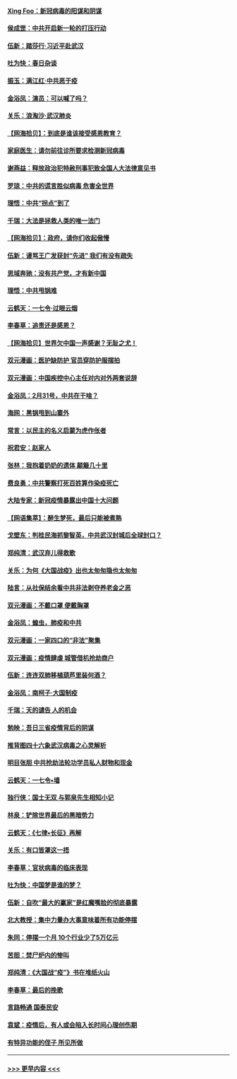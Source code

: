 #### [Xing Foo：新冠病毒的阳谋和阴谋](../pages/nsc993/n11936086.md?t=03130631) 
#### [侯成罡：中共开启新一轮的打压行动](../pages/nsc993/n11935730.md?t=03130631) 
#### [伍新：踏莎行‧习近平赴武汉](../pages/nsc993/n11935157.md?t=03130631) 
#### [吐为快：春日杂谈](../pages/nsc993/n11934776.md?t=03130631) 
#### [振玉：满江红‧中共恶于疫](../pages/nsc993/n11934647.md?t=03130631) 
#### [金浴凤：演员：可以喊了吗？](../pages/nsc993/n11934602.md?t=03130631) 
#### [关乐：浪淘沙·武汉肺炎](../pages/nsc993/n11931792.md?t=03130631) 
#### [【网海拾贝】：到底是谁该接受感恩教育？](../pages/nsc993/n11931552.md?t=03130631) 
#### [家庭医生：请勿前往诊所要求检测新冠病毒](../pages/nsc993/n11929190.md?t=03130631) 
#### [谢燕益：释放政治犯特赦刑事犯致全国人大法律意见书](../pages/nsc993/n11928978.md?t=03130631) 
#### [罗琼：中共的谎言胜似病毒 危害全世界](../pages/nsc993/n11922636.md?t=03130631) 
#### [理悟：中共“拐点”到了](../pages/nsc993/n11928496.md?t=03130631) 
#### [千瑞：大法是拯救人类的唯一法门](../pages/nsc993/n11927637.md?t=03130631) 
#### [【网海拾贝】：政府，请你们收起傲慢](../pages/nsc993/n11926932.md?t=03130631) 
#### [伍新：谩骂王广发获封“先进” 我们有没有疏失](../pages/nsc993/n11926101.md?t=03130631) 
#### [思域奔驰：没有共产党，才有新中国](../pages/nsc993/n11926058.md?t=03130631) 
#### [理悟：中共甩锅难](../pages/nsc993/n11925355.md?t=03130631) 
#### [云鹤天：一七令·过眼云烟](../pages/nsc993/n11925284.md?t=03130631) 
#### [李春草：追责还是感恩？](../pages/nsc993/n11925274.md?t=03130631) 
#### [【网海拾贝】世界欠中国一声感谢？无耻之尤！](../pages/nsc993/n11925239.md?t=03130631) 
#### [双元漫画：医护缺防护 官员穿防护服摆拍](../pages/nsc993/n11923899.md?t=03130631) 
#### [双元漫画：中国疾控中心主任对内对外两套说辞](../pages/nsc993/n11921994.md?t=03130631) 
#### [金浴凤：2月31号，中共在干啥？](../pages/nsc993/n11922706.md?t=03130631) 
#### [海网：黑锅甩到山寨外](../pages/nsc993/n11922688.md?t=03130631) 
#### [常言：以民主的名义启蒙为虎作伥者](../pages/nsc993/n11922217.md?t=03130631) 
#### [祝君安：赵家人](../pages/nsc993/n11922209.md?t=03130631) 
#### [张林：我抱着奶奶的遗体 颠簸几十里](../pages/nsc993/n11920945.md?t=03130631) 
#### [费良勇：中共警察打死百姓算作染疫死亡](../pages/nsc993/n11919264.md?t=03130631) 
#### [大陆专家：新冠疫情暴露出中国十大问题](../pages/nsc993/n11919187.md?t=03130631) 
#### [【网语集萃】：醉生梦死，最后只能被煮熟](../pages/nsc993/n11918994.md?t=03130631) 
#### [戈壁东：判桂民海抓黎智英，中共武汉封城后全球封口？](../pages/nsc993/n11917982.md?t=03130631) 
#### [郑纯清：武汉弃儿得救歌](../pages/nsc993/n11917881.md?t=03130631) 
#### [关乐：为何《大国战疫》出也太匆匆隐也太匆匆](../pages/nsc993/n11917792.md?t=03130631) 
#### [陆言：从社保结余看中共非法剥夺养老金之恶](../pages/nsc993/n11917084.md?t=03130631) 
#### [双元漫画：不戴口罩 便戴胸罩](../pages/nsc993/n11916447.md?t=03130631) 
#### [金浴凤：蝗虫，肺疫和中共](../pages/nsc993/n11916904.md?t=03130631) 
#### [双元漫画：一家四口的“非法”聚集](../pages/nsc993/n11916378.md?t=03130631) 
#### [双元漫画：疫情肆虐 城管借机抢劫商户](../pages/nsc993/n11916310.md?t=03130631) 
#### [伍新：连连双肺移植葫芦里装何酒？](../pages/nsc993/n11913667.md?t=03130631) 
#### [金浴凤：南柯子·大国制疫](../pages/nsc993/n11913657.md?t=03130631) 
#### [千瑞：天的谴告  人的机会](../pages/nsc993/n11913309.md?t=03130631) 
#### [勉映：吾日三省疫情背后的阴谋](../pages/nsc993/n11913079.md?t=03130631) 
#### [推背图四十六象武汉病毒之心灵解析](../pages/nsc993/n11911761.md?t=03130631) 
#### [明目张胆 中共抢劫法轮功学员私人财物和现金](../pages/nsc993/n11910262.md?t=03130631) 
#### [云鹤天：一七令▪墙](../pages/nsc993/n11910627.md?t=03130631) 
#### [独行侠：国士无双 与郭泉先生相知小记](../pages/nsc993/n11910613.md?t=03130631) 
#### [林泉：铲除世界最后的黑暗势力](../pages/nsc993/n11909320.md?t=03130631) 
#### [云鹤天：《七律▪长征》再解](../pages/nsc993/n11909327.md?t=03130631) 
#### [关乐：有口皆罩这一捂](../pages/nsc993/n11908393.md?t=03130631) 
#### [李春草：官状病毒的临床表现](../pages/nsc993/n11908339.md?t=03130631) 
#### [吐为快：中国梦是谁的梦？](../pages/nsc993/n11906564.md?t=03130631) 
#### [伍新：自吹“最大的赢家”是红魔嘴脸的彻底暴露](../pages/nsc993/n11906407.md?t=03130631) 
#### [北大教授：集中力量办大事意味着所有功能停摆](../pages/nsc993/n11904800.md?t=03130631) 
#### [朱同：停摆一个月 10个行业少了5万亿元](../pages/nsc993/n11904498.md?t=03130631) 
#### [苦胆：焚尸炉内的惨叫](../pages/nsc993/n11904479.md?t=03130631) 
#### [郑纯清：《大国战“疫”》书在堆纸火山](../pages/nsc993/n11904450.md?t=03130631) 
#### [李春草：最后的挽歌](../pages/nsc993/n11904441.md?t=03130631) 
#### [言路畅通 国泰民安](../pages/nsc993/n11904222.md?t=03130631) 
#### [袁斌：疫情后，有人或会陷入长时间心理创伤期](../pages/nsc993/n11901514.md?t=03130631) 
#### [有特异功能的侄子 所见所做](../pages/nsc993/n11901154.md?t=03130631) 

----
#### [ >>> 更早内容 <<< ](../indexes/nsc993-earlier.md)
